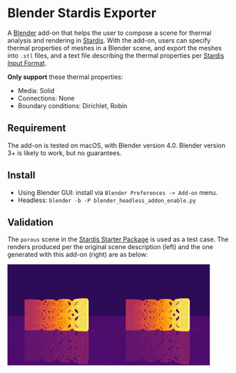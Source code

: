 # Blender Stardis Exporter

A [Blender](https://blender.org) add-on that helps the user to compose a scene for thermal analysis and rendering in [Stardis](https://www.meso-star.com/projects/stardis/stardis.html). 
With the add-on, users can specify thermal properties of meshes in a Blender scene, and export the meshes into `.stl` files, and a text file describing the thermal properties per [Stardis Input Format](https://www.meso-star.com/projects/stardis/man/man5/stardis-input.5.html). 

**Only support** these thermal properties: 
- Media: Solid
- Connections: None
- Boundary conditions: Dirichlet, Robin


## Requirement

The add-on is tested on macOS, with Blender version 4.0.
Blender version 3+ is likely to work, but no guarantees.


## Install

- Using Blender GUI: install via `Blender Preferences -> Add-on` menu.
- Headless: `blender -b -P blender_headless_addon_enable.py`

## Validation

The `porous` scene in the [Stardis Starter Package](https://www.meso-star.com/projects/stardis/starter-pack.html) is used as a test case. The renders produced per the original scene description (left) and the one generated with this add-on (right) are as below:

<div style="display: flex;">
	<img src="./img/render-ori.jpg" style="width: 45%;">
	<img src="./img/render-addon.jpg" style="width: 45%;">
</div>
